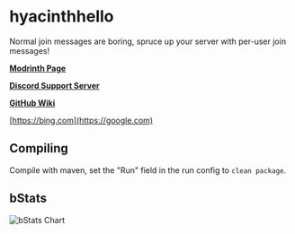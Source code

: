 # hyacinthhello
Normal join messages are boring, spruce up your server with per-user join messages!

**[Modrinth Page](https://s.orchidmc.me/hh)**

**[Discord Support Server](https://discord.gg/84TZGRkXy6)**

**[GitHub Wiki](https://github.com/livelaughlemon/hyacinthhello/wiki)**

[https://bing.com](https://google.com)

## Compiling

Compile with maven, set the "Run" field in the run config to `clean package`.

## bStats
![bStats Chart](https://bstats.org/signatures/bukkit/HyacinthHello.svg)
